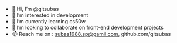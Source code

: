 - 👋 Hi, I’m @gitsubas
- 👀 I’m interested in development
- 🌱 I’m currently learning cs50w
- 💞️ I’m looking to collaborate on front-end development projects
- 📫 Reach me on : subas1988.sp@gamil.com, github.com/gitsubas

<!---
gitsubas/gitsubas is a ✨ special ✨ repository because its `README.md` (this file) appears on your GitHub profile.
You can click the Preview link to take a look at your changes.
--->
